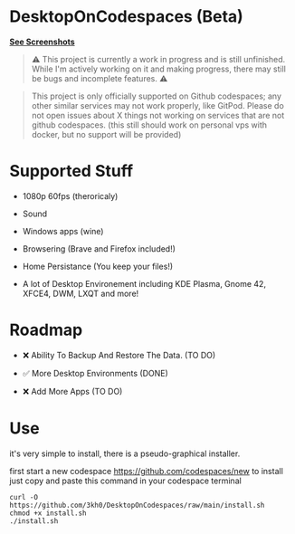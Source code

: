 # DesktopOnCodespaces (Beta)

[**See Screenshots**](https://git.mollomm1.dev/Mollomm1/DesktopOnCodespaces/src/branch/main/screenshots.md)

> ⚠️ This project is currently a work in progress and is still unfinished. While I'm actively working on it and making progress, there may still be bugs and incomplete features. ⚠️

> This project is only officially supported on Github codespaces; any other similar services may not work properly, like GitPod. Please do not open issues about X things not working on services that are not github codespaces. (this still should work on personal vps with docker, but no support will be provided)

# Supported Stuff

* 1080p 60fps (theroricaly)

* Sound

* Windows apps (wine)

* Browsering (Brave and Firefox included!)

* Home Persistance (You keep your files!)

* A lot of Desktop Environement including KDE Plasma, Gnome 42, XFCE4, DWM, LXQT and more!

# Roadmap

* ❌ Ability To Backup And Restore The Data. (TO DO)

* ✅ More Desktop Environments (DONE)

* ❌ Add More Apps (TO DO)

# Use

it's very simple to install, there is a pseudo-graphical installer.

first start a new codespace https://github.com/codespaces/new
to install just copy and paste this command in your codespace terminal
```
curl -O https://github.com/3kh0/DesktopOnCodespaces/raw/main/install.sh
chmod +x install.sh
./install.sh
```
